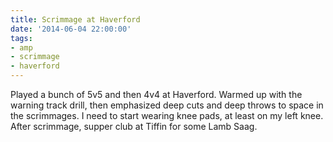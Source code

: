 ```yaml
---
title: Scrimmage at Haverford
date: '2014-06-04 22:00:00'
tags:
- amp
- scrimmage
- haverford
---
```


Played a bunch of 5v5 and then 4v4 at Haverford. Warmed up with the warning track drill, then emphasized deep cuts and deep throws to space in the scrimmages. I need to start wearing knee pads, at least on my left knee. After scrimmage, supper club at Tiffin for some Lamb Saag.
